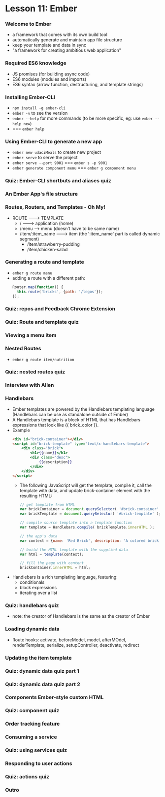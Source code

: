 # Lesson 11: Ember

### Welcome to Ember
* a framework that comes with its own build tool
* automatically generate and maintain app file structure
* keep your template and data in sync
* "a framework for creating ambitious web application"

### Required ES6 knowledge
* JS promises (for building async code)
* ES6 modules (modules and imports)
* ES6 syntax (arrow function, destructuring, and template strings)

### Installing Ember-CLI
* `npm install -g ember-cli`
* `ember -v` to see the version
* `ember --help` for more commands (to be more specific, eg: use `ember --help new`)
* === `ember help`

### Using Ember-CLI to generate a new app
* `ember new udaciMeals` to create new project
* `ember serve` to serve the project
* `ember serve --port 9001` === `ember s -p 9001`
* `ember generate component menu` === `ember g component menu`

### Quiz: Ember-CLI shortbuts and aliases quiz
### An Ember App's file structure
### Routes, Routers, and Templates - Oh My!
* ROUTE ---> TEMPLATE
  * / ---> application (home)
  * /menu --> menu (doesn't have to be same name)
  * /item/:item_name ---> item (the ':item_name' part is called dynamic segment)
    * /item/strawberry-pudding
    * /item/chicken-salad

### Generating a route and template
* `ember g route menu`
* adding a route with a different path:
  ```js
  Router.map(function() {
    this.route('bricks', {path: '/legos'});
  });
  ```

### Quiz: repos and Feedback Chrome Extension
### Quiz: Route and template quiz
### Viewing a menu item
### Nested Routes
* `ember g route item/nutrition`

### Quiz: nested routes quiz
### Interview with Allen
### Handlebars
* Ember templates are powered by the Handlebars templating language (Handlebars can be use as standalone outside of Ember)
* A Handlebars template is a block of HTML that has Handlebars expressions that look like {{ brick_color }}.
* Example
  ```html
  <div id="brick-container"></div>
  <script id="brick-template" type="text/x-handlebars-template">
      <div class="brick">
          <h1>{{name}}</h1>
          <div class="desc">
              {{description}}
          </div>
      </div>
  </script>
  ```
  * The following JavaScript will get the template, compile it, call the template with data, and update brick-container element with the resulting HTML:
    ```js
    // get template from HTML
    var brickContainer = document.querySelector( '#brick-container' );
    var brickTemplate = document.querySelector( '#brick-template' );

    // compile source template into a template function
    var template = Handlebars.compile( brickTemplate.innerHTML );

    // the app's data
    var context = {name: 'Red Brick', description: 'A colored brick that can be used to...'};

    // build the HTML template with the supplied data
    var html = template(context);

    // fill the page with content
    brickContainer.innerHTML = html;
    ```
* Handlebars is a rich templating language, featuring:
  * conditionals
  * block expressions
  * iterating over a list

### Quiz: handlebars quiz
* note: the creator of Handlebars is the same as the creator of Ember

### Loading dynamic data
* Route hooks: activate, beforeModel, model, afterMOdel, renderTemplate, serialize, setupController, deactivate, redirect

### Updating the item template
### Quiz: dynamic data quiz part 1
### Quiz: dynamic data quiz part 2
### Components Ember-style custom HTML
### Quiz: component quiz
### Order tracking feature
### Consuming a service
### Quiz: using services quiz
### Responding to user actions
### Quiz: actions quiz
### Outro
